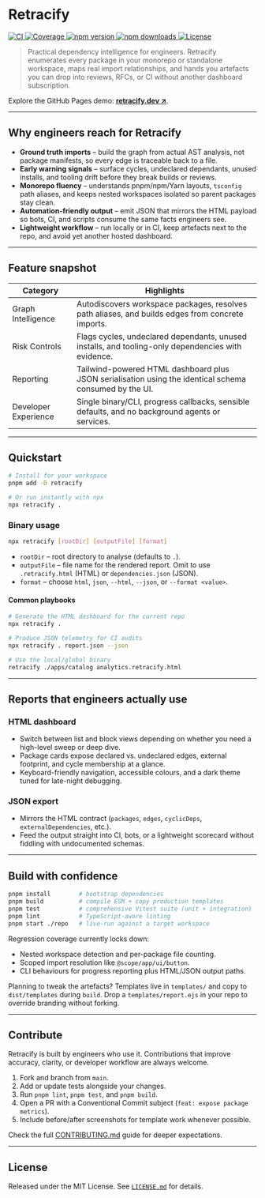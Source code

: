 # Retracify

<p align="left">
  <a href="https://github.com/volnei/retracify/actions/workflows/ci.yml">
    <img alt="CI" src="https://img.shields.io/github/actions/workflow/status/volnei/retracify/ci.yml?branch=main&logo=github&label=CI&style=flat-square">
  </a>
  <a href="https://codecov.io/github/volnei/retracify">
    <img alt="Coverage" src="https://img.shields.io/codecov/c/github/volnei/retracify?logo=codecov&style=flat-square">
  </a>
  <a href="https://www.npmjs.com/package/retracify">
    <img alt="npm version" src="https://img.shields.io/npm/v/retracify?color=cb3837&logo=npm&style=flat-square">
  </a>
  <a href="https://www.npmjs.com/package/retracify">
    <img alt="npm downloads" src="https://img.shields.io/npm/dm/retracify?color=cb3837&logo=npm&style=flat-square">
  </a>
  <a href="LICENSE.md">
    <img alt="License" src="https://img.shields.io/github/license/volnei/retracify?style=flat-square">
  </a>
</p>

> Practical dependency intelligence for engineers. Retracify enumerates every package in your monorepo or standalone workspace, maps real import relationships, and hands you artefacts you can drop into reviews, RFCs, or CI without another dashboard subscription.

Explore the GitHub Pages demo: **[retracify.dev ↗](https://volnei.github.io/retracify/)**.

---

## Why engineers reach for Retracify

- **Ground truth imports** – build the graph from actual AST analysis, not package manifests, so every edge is traceable back to a file.
- **Early warning signals** – surface cycles, undeclared dependants, unused installs, and tooling drift before they break builds or reviews.
- **Monorepo fluency** – understands pnpm/npm/Yarn layouts, `tsconfig` path aliases, and keeps nested workspaces isolated so parent packages stay clean.
- **Automation-friendly output** – emit JSON that mirrors the HTML payload so bots, CI, and scripts consume the same facts engineers see.
- **Lightweight workflow** – run locally or in CI, keep artefacts next to the repo, and avoid yet another hosted dashboard.

---

## Feature snapshot

| Category | Highlights |
| --- | --- |
| Graph Intelligence | Autodiscovers workspace packages, resolves path aliases, and builds edges from concrete imports. |
| Risk Controls | Flags cycles, undeclared dependants, unused installs, and tooling-only dependencies with evidence. |
| Reporting | Tailwind-powered HTML dashboard plus JSON serialisation using the identical schema consumed by the UI. |
| Developer Experience | Single binary/CLI, progress callbacks, sensible defaults, and no background agents or services. |

---

## Quickstart

```bash
# Install for your workspace
pnpm add -D retracify

# Or run instantly with npx
npx retracify .
```

### Binary usage

```bash
npx retracify [rootDir] [outputFile] [format]
```

- `rootDir` – root directory to analyse (defaults to `.`).
- `outputFile` – file name for the rendered report. Omit to use `.retracify.html` (HTML) or `dependencies.json` (JSON).
- `format` – choose `html`, `json`, `--html`, `--json`, or `--format <value>`.

#### Common playbooks

```bash
# Generate the HTML dashboard for the current repo
npx retracify .

# Produce JSON telemetry for CI audits
npx retracify . report.json --json

# Use the local/global binary
retracify ./apps/catalog analytics.retracify.html
```

---

## Reports that engineers actually use

### HTML dashboard

- Switch between list and block views depending on whether you need a high-level sweep or deep dive.
- Package cards expose declared vs. undeclared edges, external footprint, and cycle membership at a glance.
- Keyboard-friendly navigation, accessible colours, and a dark theme tuned for late-night debugging.

### JSON export

- Mirrors the HTML contract (`packages`, `edges`, `cyclicDeps`, `externalDependencies`, etc.).
- Feed the output straight into CI, bots, or a lightweight scorecard without fiddling with undocumented schemas.

---

## Build with confidence

```bash
pnpm install        # bootstrap dependencies
pnpm build          # compile ESM + copy production templates
pnpm test           # comprehensive Vitest suite (unit + integration)
pnpm lint           # TypeScript-aware linting
pnpm start ./repo   # live-run against a target workspace
```

Regression coverage currently locks down:

- Nested workspace detection and per-package file counting.
- Scoped import resolution like `@scope/app/ui/button`.
- CLI behaviours for progress reporting plus HTML/JSON output paths.

Planning to tweak the artefacts? Templates live in `templates/` and copy to `dist/templates` during `build`. Drop a `templates/report.ejs` in your repo to override branding without forking.

---

## Contribute

Retracify is built by engineers who use it. Contributions that improve accuracy,
clarity, or developer workflow are always welcome.

1. Fork and branch from `main`.
2. Add or update tests alongside your changes.
3. Run `pnpm lint`, `pnpm test`, and `pnpm build`.
4. Open a PR with a Conventional Commit subject (`feat: expose package metrics`).
5. Include before/after screenshots for template work whenever possible.

Check the full [CONTRIBUTING.md](CONTRIBUTING.md) guide for deeper expectations.

---

## License

Released under the MIT License. See [`LICENSE.md`](LICENSE.md) for details.
